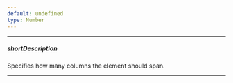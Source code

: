 ```yaml
---
default: undefined
type: Number
---
```

---
##### shortDescription
Specifies how many columns the element should span.

---
